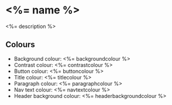 # <%= name %>
<%= description %>

## Colours

- Background colour: <span style="color:<%= backgroundcolour %>"><%= backgroundcolour %></span>
- Contrast colour: <span style="color:<%= contrastcolour %>"><%= contrastcolour %></span>
- Button colour: <span style="color:<%= buttoncolour %>"><%= buttoncolour %></span>
- Title colour: <span style="color:<%= titlecolour %>"><%= titlecolour %></span>
- Paragraph colour: <span style="color:<%= paragraphcolour %>"><%= paragraphcolour %></span>
- Nav text colour: <span style="color:<%= navtextcolour %>"><%= navtextcolour %></span>
- Header background colour: <span style="color:<%= headerbackgroundcolour %>"><%= headerbackgroundcolour %></span>

